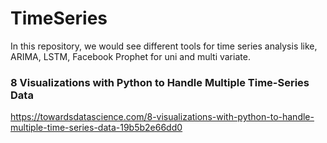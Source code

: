 # TimeSeries
In this repository, we would see different tools for time series analysis like, ARIMA, LSTM, Facebook Prophet for uni and multi variate.

### 8 Visualizations with Python to Handle Multiple Time-Series Data
https://towardsdatascience.com/8-visualizations-with-python-to-handle-multiple-time-series-data-19b5b2e66dd0
